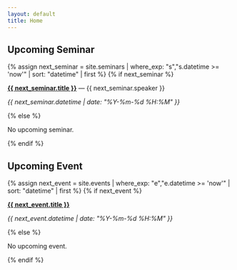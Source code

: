 ```yaml
---
layout: default
title: Home
---
```


<h2>Upcoming Seminar</h2>
{% assign next_seminar = site.seminars | where_exp: "s","s.datetime >= 'now'" | sort: "datetime" | first %}
{% if next_seminar %}
<p><a href="{{ next_seminar.url }}"><strong>{{ next_seminar.title }}</strong></a> — {{ next_seminar.speaker }}</p>
<p><em>{{ next_seminar.datetime | date: "%Y-%m-%d %H:%M" }}</em></p>
{% else %}
<p>No upcoming seminar.</p>
{% endif %}

<h2>Upcoming Event</h2>
{% assign next_event = site.events | where_exp: "e","e.datetime >= 'now'" | sort: "datetime" | first %}
{% if next_event %}
<p><a href="{{ next_event.url }}"><strong>{{ next_event.title }}</strong></a></p>
<p><em>{{ next_event.datetime | date: "%Y-%m-%d %H:%M" }}</em></p>
{% else %}
<p>No upcoming event.</p>
{% endif %}
